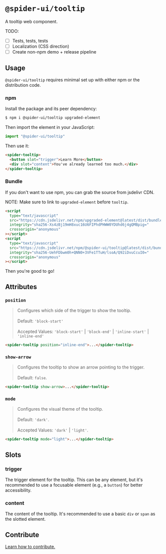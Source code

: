 # `@spider-ui/tooltip`

A tooltip web component.

TODO:

- [ ] Tests, tests, tests
- [ ] Localization (CSS direction)
- [ ] Create non-npm demo + release pipeline

## Usage

`@spider-ui/tooltip` requires minimal set up with either npm or the distribution code.

### npm

Install the package and its peer dependency:

```sh
$ npm i @spider-ui/tooltip upgraded-element
```

Then import the element in your JavaScript:

```js
import "@spider-ui/tooltip"
```

Then use it:

```html
<spider-tooltip>
  <button slot="trigger">Learn More</button>
  <div slot="content">You've already learned too much.</div>
</spider-tooltip>
```

### Bundle

If you don't want to use npm, you can grab the source from jsdelivr CDN.

NOTE: Make sure to link to `upgraded-element` before `tooltip`.

```html
<script
  type="text/javascript"
  src="https://cdn.jsdelivr.net/npm/upgraded-element@latest/dist/bundle.js"
  integrity="sha256-Xs4zBj19mH8xuc16U6FIPhdPHWW0YDUhd6j4gQMBpig="
  crossorigin="anonymous"
></script>
<script
  type="text/javascript"
  src="https://cdn.jsdelivr.net/npm/@spider-ui/tooltip@latest/dist/bundle.min.js"
  integrity="sha256-UehFDbwm0h+QNN0+3VFe1TTuH/lsoA/Q92iDvuCcuI0="
  crossorigin="anonymous"
></script>
```

Then you're good to go!

## Attributes

### `position`

> Configures which side of the trigger to show the tooltip.<br/><br/>Default: `'block-start'`<br/><br/>Accepted Values: `'block-start'` | `'block-end'` | `'inline-start'` | `'inline-end'`

```html
<spider-tooltip position="inline-end">...</spider-tooltip>
```

### `show-arrow`

> Configures the tooltip to show an arrow pointing to the trigger.<br/><br/>Default: `false`.

```html
<spider-tooltip show-arrow>...</spider-tooltip>
```

### `mode`

> Configures the visual theme of the tooltip.<br/><br/>Default: `'dark'`.<br/><br/>Accepted Values: `'dark'` | `'light'`.

```html
<spider-tooltip mode="light">...</spider-tooltip>
```

## Slots

### trigger

The trigger element for the tooltip. This can be any element, but it's recommended to use a focusable element (e.g., a `button`) for better accessibility.

### content

The content of the tooltip. It's recommended to use a basic `div` or `span` as the slotted element.

## Contribute

[Learn how to contribute.](https://github.com/geotrev/spider-ui/blob/master/README.md#contribute)
